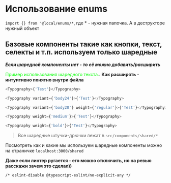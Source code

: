 # Использование enums

`import {} from '@local/enums/*`, где * - нужная папочка. А в деструкторе нужный объект

## Базовые компоненты такие как кнопки, текст, селекты и т.п. используем только шаредные
***Если шаредной компоненты нет - то её можно добавить/расширить***

<span style="color: lime">Пример использования шаредного текста.</span>. **Как расширять - интуитивно понятно внутри файла**

```js
<Typography>{'Test'}</Typography>

<Typography variant={'body24'}>{'Test'}</Typography>

<Typography variant={'body20'} weight={'regular'}>{'Test'}</Typography>

<Typography weight={'medium'}>{'Test'}</Typography>

<Typography weight={'bold'}>{'Test'}</Typography>
```

> Все шаредные штучки-дрючки лежат в `src/components/shared/*` 

Посмотреть как и какие мы используем шаредные компоненты можно на страничке `localhost:3000/shared`

**Даже если линтер ругается - его можно отключить, но на ревью расскажи зачем это сделал))**

`/* eslint-disable @typescript-eslint/no-explicit-any */`